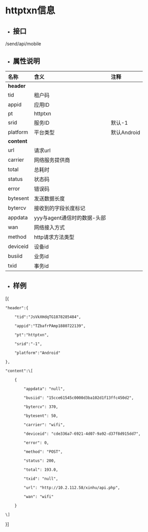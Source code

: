 # httptxn信息

* ## 接口

/send/api/mobile

* ## 属性说明

| **名称** | **含义** | **注释** |
| :--- | :--- | :--- |
| **header** |  |  |
| tid | 租户码 |  |
| appid | 应用ID |  |
| pt | httptxn |  |
| srid | 服务ID | 默认-1 |
| platform | 平台类型 | 默认Android |
| **content** |  |  |
| url | 请求url |  |
| carrier | 网络服务提供商 |  |
| total | 总耗时 |  |
| status | 状态码 |  |
| error | 错误码 |  |
| bytesent | 发送数据长度 |  |
| bytercv | 接收到的字段长度标记 |  |
| appdata | yyy与agent通信时的数据-头部 |  |
| wan | 网络接入方式 |  |
| method | http请求方法类型 |  |
| deviceid | 设备id |  |
| busiid | 业务id |  |
| txid | 事务id |  |

* ## 样例

\[{

	"header":{

		"tid":"JsVkXHdqTG1878285484",

		"appid":"TZbafrPAmp1880722139",

		"pt":"httptxn",

		"srid":"-1",

		"platform":"Android"

	},

	"content":\[

		{

			"appdata": "null",

			"busiid": "15cce61545c0000d3ba102d1f13ffc450d2",

			"bytercv": 370,

			"bytesent": 50,

			"carrier": "wifi",

			"deviceid": "cde336a7-6921-4d07-9a92-d37f8d915dd7",

			"error": 0,

			"method": "POST",

			"status": 200,

			"total": 193.0,

			"txid": "null",

			"url": "http://10.2.112.58/xinhu/api.php",

			"wan": "wifi"

		}

	\]

}\]

